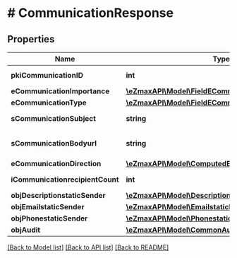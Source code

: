# # CommunicationResponse

## Properties

Name | Type | Description | Notes
------------ | ------------- | ------------- | -------------
**pkiCommunicationID** | **int** | The unique ID of the Communication. |
**eCommunicationImportance** | [**\eZmaxAPI\Model\FieldECommunicationImportance**](FieldECommunicationImportance.md) |  |
**eCommunicationType** | [**\eZmaxAPI\Model\FieldECommunicationType**](FieldECommunicationType.md) |  |
**sCommunicationSubject** | **string** | The subject of the Communication |
**sCommunicationBodyurl** | **string** | The url of the body used as body in the Communication | [optional]
**eCommunicationDirection** | [**\eZmaxAPI\Model\ComputedECommunicationDirection**](ComputedECommunicationDirection.md) |  |
**iCommunicationrecipientCount** | **int** | The count of Communicationrecipient |
**objDescriptionstaticSender** | [**\eZmaxAPI\Model\DescriptionstaticResponse**](DescriptionstaticResponse.md) |  | [optional]
**objEmailstaticSender** | [**\eZmaxAPI\Model\EmailstaticResponse**](EmailstaticResponse.md) |  | [optional]
**objPhonestaticSender** | [**\eZmaxAPI\Model\PhonestaticResponse**](PhonestaticResponse.md) |  | [optional]
**objAudit** | [**\eZmaxAPI\Model\CommonAudit**](CommonAudit.md) |  |

[[Back to Model list]](../../README.md#models) [[Back to API list]](../../README.md#endpoints) [[Back to README]](../../README.md)
